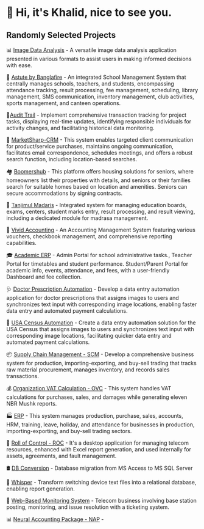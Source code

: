 # 👋 Hi, it's Khalid, nice to see you. 

## Randomly Selected Projects

📊 [Image Data Analysis](https://www.olympus-ims.com/en/) - A versatile image data analysis application presented in various formats to assist users in making informed decisions with ease.

🏫 [Astute by Banglafire](https://www.linkedin.com/company/banglafire-solution-limited/mycompany/) - An integrated School Management System that centrally manages schools, teachers, and students, encompassing attendance tracking, result processing, fee management, scheduling, library management, SMS communication, inventory management, club activities, sports management, and canteen operations.

📒[Audit Trail](https://akorbi.com/) - Implement comprehensive transaction tracking for project tasks, displaying real-time updates, identifying responsible individuals for activity changes, and facilitating historical data monitoring. 

🎫 [MarketSharp-CRM](https://www.marketsharp.com/) - This system enables targeted client communication for product/service purchases, maintains ongoing communication, facilitates email correspondence, schedules meetings, and offers a robust search function, including location-based searches.

🏘️ [Boomershub](https://www.boomershub.com/) - This platform offers housing solutions for seniors, where homeowners list their properties with details, and seniors or their families search for suitable homes based on location and amenities. Seniors can secure accommodations by signing contracts.

🏢 [Tanjimul Madaris](http://www.tanjimulmadaris.com/) - Integrated system for managing education boards, exams, centers, student marks entry, result processing, and result viewing, including a dedicated module for madrasa management.

🧮 [Vivid Accounting](http://vividinternational.net/) - An Accounting Management System featuring various vouchers, checkbook management, and comprehensive reporting capabilities. 

🎓 [Academic ERP](http://vividinternational.net/) - Admin Portal for school administrative tasks., Teacher Portal for timetables and student performance. Student/Parent Portal for academic info, events, attendance, and fees, with a user-friendly Dashboard and fee collection.

🩺 [Doctor Prescription Automation](https://www.iimdirect.com/) - Develop a data entry automation application for doctor prescriptions that assigns images to users and synchronizes text input with corresponding image locations, enabling faster data entry and automated payment calculations.

🔣 [USA Census Automation](https://www.iimdirect.com/) - Create a data entry automation solution for the USA Census that assigns images to users and synchronizes text input with corresponding image locations, facilitating quicker data entry and automated payment calculations.

📦 [Supply Chain Management - SCM](https://jabait.com/) - Develop a comprehensive business system for production, importing-exporting, and buy-sell trading that tracks raw material procurement, manages inventory, and records sales transactions.

💰 [Organization VAT Calculation - OVC](https://jabait.com/) - This system handles VAT calculations for purchases, sales, and damages while generating eleven NBR Mushk reports.

🏭 [ERP](https://jabait.com/) - This system manages production, purchase, sales, accounts, HRM, training, leave, holiday, and attendance for businesses in production, importing-exporting, and buy-sell trading sectors.

🗼 [Roll of Control - ROC](https://www.grameenphone.com/) - It's a desktop application for managing telecom resources, enhanced with Excel report generation, and used internally for assets, agreements, and fault management.

🛢️ [DB Conversion](https://www.marketsharp.com/) - Database migration from MS Access to MS SQL Server

💽 [Whisper](https://www.motorola.com/) - Transform switching device text files into a relational database, enabling report generation.

🔭 [Web-Based Monitoring System](https://www.grameenphone.com/) - Telecom business involving base station posting, monitoring, and issue resolution with a ticketing system.

📊 [Neural Accounting Package - NAP](#) - 

<!--
add letter...
📰 Invoice Builder
- SERP checker

fail product...
jzom
thatlive
mosrin - pos, ecome


**khalidfo/khalidfo** is a ✨ _special_ ✨ repository because its `README.md` (this file) appears on your GitHub profile.

Here are some ideas to get you started:

- 🔭 I’m currently working on ...
- 🌱 I’m currently learning ...
- 👯 I’m looking to collaborate on ...
- 🤔 I’m looking for help with ...
- 💬 Ask me about ...
- 📫 How to reach me: ...
- 😄 Pronouns: ...
- ⚡ Fun fact: ...
-->
